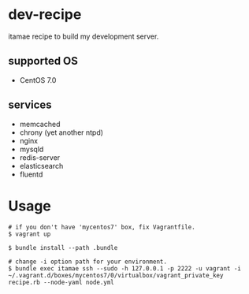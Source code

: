 # dev-recipe

itamae recipe to build my development server.

## supported OS

- CentOS 7.0

## services

- memcached
- chrony (yet another ntpd)
- nginx
- mysqld
- redis-server
- elasticsearch
- fluentd

# Usage

```
# if you don't have 'mycentos7' box, fix Vagrantfile.
$ vagrant up

$ bundle install --path .bundle

# change -i option path for your environment.
$ bundle exec itamae ssh --sudo -h 127.0.0.1 -p 2222 -u vagrant -i ~/.vagrant.d/boxes/mycentos7/0/virtualbox/vagrant_private_key recipe.rb --node-yaml node.yml
```

